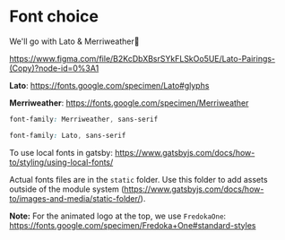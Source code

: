 # Font choice

We'll go with Lato & Merriweather🤙

https://www.figma.com/file/B2KcDbXBsrSYkFLSkOo5UE/Lato-Pairings-(Copy)?node-id=0%3A1

**Lato**: https://fonts.google.com/specimen/Lato#glyphs

**Merriweather**: https://fonts.google.com/specimen/Merriweather

```css
font-family: Merriweather, sans-serif

font-family: Lato, sans-serif
```

To use local fonts in gatsby: https://www.gatsbyjs.com/docs/how-to/styling/using-local-fonts/

Actual fonts files are in the `static` folder. Use this folder to add assets outside of the module system (https://www.gatsbyjs.com/docs/how-to/images-and-media/static-folder/).

**Note:** For the animated logo at the top, we use `FredokaOne`: https://fonts.google.com/specimen/Fredoka+One#standard-styles

